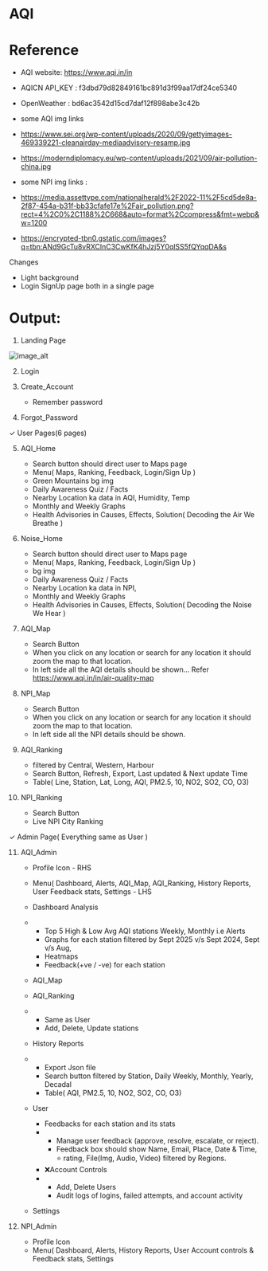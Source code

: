 # AQI

# Reference 
- AQI website: https://www.aqi.in/in
- AQICN API_KEY : f3dbd79d82849161bc891d3f99aa17df24ce5340
- OpenWeather : bd6ac3542d15cd7daf12f898abe3c42b

- some AQI img links
- https://www.sei.org/wp-content/uploads/2020/09/gettyimages-469339221-cleanairday-mediaadvisory-resamp.jpg
- https://moderndiplomacy.eu/wp-content/uploads/2021/09/air-pollution-china.jpg

- some NPI img links :
- https://media.assettype.com/nationalherald%2F2022-11%2F5cd5de8a-2f87-454a-b31f-bb33cfafe17e%2Fair_pollution.png?rect=4%2C0%2C1188%2C668&auto=format%2Ccompress&fmt=webp&w=1200
- https://encrypted-tbn0.gstatic.com/images?q=tbn:ANd9GcTu8vRXClnC3CwKfK4hJzj5Y0qlSS5fQYqqDA&s


Changes
- Light background
- Login SignUp page both in a single page



# Output:

1. Landing Page

![image_alt]()

2. Login

3. Create_Account
   + Remember password

4. Forgot_Password

✓ User Pages(6 pages)

5. AQI_Home
   + Search button should direct user to Maps page
   + Menu( Maps, Ranking, Feedback, Login/Sign Up )
   + Green Mountains bg img
   + Daily Awareness Quiz / Facts
   + Nearby Location ka data in AQI, Humidity, Temp
   + Monthly and Weekly Graphs
   + Health Advisories in Causes, Effects, Solution( Decoding the Air We Breathe )

6. Noise_Home
   + Search button should direct user to Maps page
   + Menu( Maps, Ranking, Feedback, Login/Sign Up )
   + bg img
   + Daily Awareness Quiz / Facts
   + Nearby Location ka data in NPI,
   + Monthly and Weekly Graphs
   + Health Advisories in Causes, Effects, Solution( Decoding the Noise We Hear )

7. AQI_Map
   + Search Button
   + When you click on any location or search for any location it should zoom the map to that location.
   + In left side all the AQI details should be shown... Refer https://www.aqi.in/in/air-quality-map

8. NPI_Map
   + Search Button
   + When you click on any location or search for any location it should zoom the map to that location.
   + In left side all the NPI details should be shown.

9. AQI_Ranking
    + filtered by Central, Western, Harbour 
    + Search Button, Refresh, Export, Last updated & Next update Time
    + Table( Line, Station, Lat, Long, AQI, PM2.5, 10, NO2, SO2, CO, O3)
      
11. NPI_Ranking
    + Search Button
    + Live NPI City Ranking



✓ Admin Page( Everything same as User )

11. AQI_Admin
    + Profile Icon - RHS
    + Menu( Dashboard, Alerts, AQI_Map, AQI_Ranking, History Reports, User Feedback stats, Settings - LHS
    + Dashboard Analysis
    + + Top 5 High & Low Avg AQI stations Weekly, Monthly i.e Alerts
      + Graphs for each station filtered by Sept 2025 v/s Sept 2024, Sept v/s Aug,
      + Heatmaps
      + Feedback(+ve / -ve) for each station
    + AQI_Map
    + AQI_Ranking
    + + Same as User
      + Add, Delete, Update stations
    + History Reports
    + + Export Json file
      + Search button filtered by Station, Daily Weekly, Monthly, Yearly, Decadal
      + Table( AQI, PM2.5, 10, NO2, SO2, CO, O3)
    + User
      + Feedbacks for each station and its stats
      + + Manage user feedback (approve, resolve, escalate, or reject).
        + Feedback box should show Name, Email, Place, Date & Time, ⭐ rating, File(Img, Audio, Video) filtered by Regions.
      + ❌Account Controls
      + + Add, Delete Users
        + Audit logs of logins, failed attempts, and account activity
      
    + Settings

12. NPI_Admin
    + Profile Icon
    + Menu( Dashboard, Alerts, History Reports, User Account controls & Feedback stats, Settings
    
    
